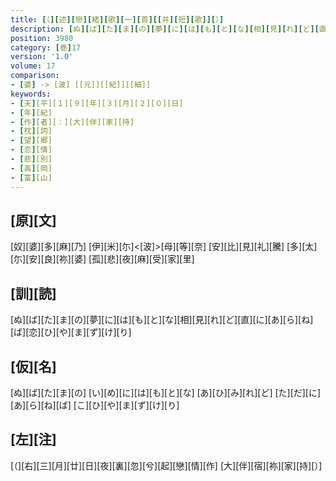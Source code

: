 ```yaml
---
title: [（][述][戀][緒][歌][一][首][[并][短][歌]][）]
description: [ぬ][ば][た][ま][の][夢][に][は][も][と][な][相][見][れ][ど][直][に][あ][ら][ね][ば][恋][ひ][や][ま][ず][け][り]
position: 3980
category: [巻]17
version: '1.0'
volume: 17
comparison:
- [婆] -> [波] [[元]][[紀]][[細]]
keywords:
- [天][平][１][９][年][３][月][２][０][日]
- [年][紀]
- [作][者][：][大][伴][家][持]
- [枕][詞]
- [望][郷]
- [恋][情]
- [悲][別]
- [高][岡]
- [富][山]
---
```


## [原][文]

[奴][婆][多][麻][乃] [伊][米][尓]<[波]>[母][等][奈] [安][比][見][礼][騰] [多][太][尓][安][良][祢][婆] [孤][悲][夜][麻][受][家][里]

## [訓][読]

[ぬ][ば][た][ま][の][夢][に][は][も][と][な][相][見][れ][ど][直][に][あ][ら][ね][ば][恋][ひ][や][ま][ず][け][り]

## [仮][名]

[ぬ][ば][た][ま][の] [い][め][に][は][も][と][な] [あ][ひ][み][れ][ど] [た][だ][に][あ][ら][ね][ば] [こ][ひ][や][ま][ず][け][り]

## [左][注]

[（][右][三][月][廿][日][夜][裏][忽][兮][起][戀][情][作] [大][伴][宿][祢][家][持][）]
